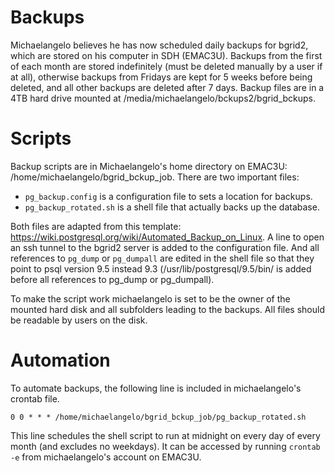# Backups
Michaelangelo believes he has now scheduled daily backups for bgrid2, which are stored on his computer in SDH (EMAC3U). Backups from the first of each month are stored indefinitely (must be deleted manually by a user if at all), otherwise backups from Fridays are kept for 5 weeks before being deleted, and all other backups are deleted after 7 days. Backup files are in a 4TB hard drive mounted at /media/michaelangelo/bckups2/bgrid_bckups.

# Scripts
Backup scripts are in Michaelangelo's home directory on EMAC3U: /home/michaelangelo/bgrid_bckup_job.
There are two important files: 
 - `pg_backup.config` is a configuration file to sets a location for backups. 
 - `pg_backup_rotated.sh` is a shell file that actually backs up the database. 
 
Both files are adapted from this template: https://wiki.postgresql.org/wiki/Automated_Backup_on_Linux. A line to open an ssh tunnel to the bgrid2 server is added to the configuration file. And all references to `pg_dump` or `pg_dumpall` are edited in the shell file so that they point to psql version 9.5 instead 9.3 (/usr/lib/postgresql/9.5/bin/ is added before all references to pg_dump or pg_dumpall). 

To make the script work michaelangelo is set to be the owner of the mounted hard disk and all subfolders leading to the backups. All files should be readable by users on the disk.  

# Automation
To automate backups, the following line is included in michaelangelo's crontab file. 

``0 0 * * * /home/michaelangelo/bgrid_bckup_job/pg_backup_rotated.sh``

This line schedules the shell script to run at midnight on every day of every month (and excludes no weekdays). It can be accessed by running `crontab -e` from michaelangelo's account on EMAC3U. 
